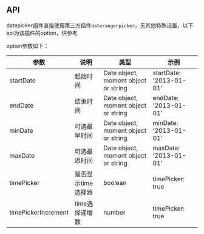 ## API

datepicker组件直接使用第三方插件`daterangerpicker`，无其他特殊设置，以下api为该插件的option，供参考

option参数如下：

| 参数     | 说明           | 类型     | 示例  |
|----------|----------------|----------|---------|
| startDate | 起始时间 | Date object, moment object or string | startDate: '2013-01-01' |
| endDate | 结束时间 | Date object, moment object or string | endDate: '2013-01-01' |
| minDate | 可选最早时间 | Date object, moment object or string | minDate: '2013-01-01' |
| maxDate | 可选最迟时间 | Date object, moment object or string | maxDate: '2013-01-01' |
| timePicker | 是否显示time选择器 | boolean | timePicker: true |
| timePickerIncrement | time选择递增数 | number | timePicker: true |